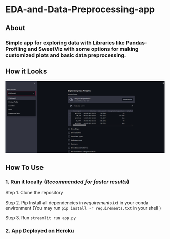 # EDA-and-Data-Preprocessing-app

## **About**
### Simple app for exploring data with Libraries like Pandas-Profiling and SweetViz with some options for making customized plots and basic data preprocessing.   
   



## **How it Looks**
![The First Page of app](https://raw.githubusercontent.com/kartikay-99k/EDA-and-Data-Preprocessing-app/main/Screenshot%202021-06-16%20180914.png "Starting Page after uploading dataset")    




## **How To Use**
### 1. Run it locally (*Recommended for faster results*)   

Step 1. Clone the repository 

Step 2. Pip Install all dependencies in   *requirements.txt*  in your conda environment   (You may run `pip install -r requirements.txt` in your shell )  

Step 3. Run  `streamlit run app.py`       

   
 ### 2. [App Deployed on Heroku](https://data-exploration-app.herokuapp.com/) 
 
   



